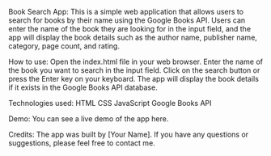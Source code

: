 Book Search App:
This is a simple web application that allows users to search for books by their name using the Google Books API. Users can enter the name of the book they are looking for in the input field, and the app will display the book details such as the author name, publisher name, category, page count, and rating.

How to use:
    Open the index.html file in your web browser.
    Enter the name of the book you want to search in the input field.
    Click on the search button or press the Enter key on your keyboard.
    The app will display the book details if it exists in the Google Books API database.

Technologies used:
    HTML
    CSS
    JavaScript
    Google Books API

Demo:
You can see a live demo of the app here.

Credits:
The app was built by [Your Name]. If you have any questions or suggestions, please feel free to contact me.
